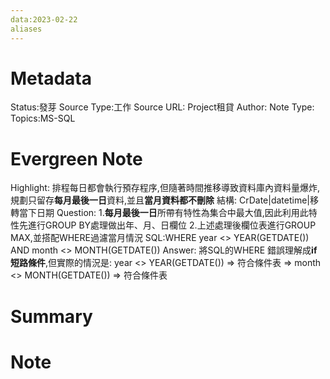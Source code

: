 ```yaml
---
data:2023-02-22
aliases
---
```

# Metadata
Status:發芽
Source Type:工作
Source URL:
Project租貸
Author:
Note Type:
Topics:MS-SQL

# Evergreen Note
Highlight:
排程每日都會執行預存程序,但隨著時間推移導致資料庫內資料量爆炸,規劃只留存**每月最後一日**資料,並且**當月資料都不刪除**
結構:
CrDate|datetime|移轉當下日期
Question:
1.**每月最後一日**所帶有特性為集合中最大值,因此利用此特性先進行GROUP BY處理做出年、月、日欄位
2.上述處理後欄位表進行GROUP MAX,並搭配WHERE過濾當月情況
SQL:WHERE year <> YEAR(GETDATE()) AND month <> MONTH(GETDATE())
Answer:
將SQL的WHERE 錯誤理解成**if短路條件**,但實際的情況是:
year <> YEAR(GETDATE())  => 符合條件表 => month <> MONTH(GETDATE()) => 符合條件表
# Summary

# Note
